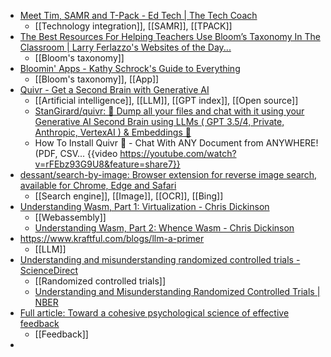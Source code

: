 - [Meet Tim, SAMR and T-Pack - Ed Tech | The Tech Coach](https://thetechcoach.me/meet-tim-samr-and-t-pack/)
	- [[Technology integration]], [[SAMR]], [[TPACK]]
- [The Best Resources For Helping Teachers Use Bloom’s Taxonomy In The Classroom | Larry Ferlazzo's Websites of the Day...](https://larryferlazzo.edublogs.org/2009/05/25/the-best-resources-for-helping-teachers-use-blooms-taxonomy-in-the-classroom/)
	- [[Bloom's taxonomy]]
- [Bloomin' Apps - Kathy Schrock's Guide to Everything](https://www.schrockguide.net/bloomin-apps.html)
	- [[Bloom's taxonomy]], [[App]]
- [Quivr - Get a Second Brain with Generative AI](https://www.quivr.app/)
	- [[Artificial intelligence]], [[LLM]], [[GPT index]], [[Open source]]
	- [StanGirard/quivr: 🧠 Dump all your files and chat with it using your Generative AI Second Brain using LLMs ( GPT 3.5/4, Private, Anthropic, VertexAI ) & Embeddings 🧠](https://github.com/StanGirard/quivr)
	- How To Install Quivr 🏹 - Chat With ANY Document from ANYWHERE! (PDF, CSV... {{video https://youtube.com/watch?v=rFEbz93G9U8&feature=share7}}
- [dessant/search-by-image: Browser extension for reverse image search, available for Chrome, Edge and Safari](https://github.com/dessant/search-by-image)
	- [[Search engine]], [[Image]], [[OCR]], [[Bing]]
- [Understanding Wasm, Part 1: Virtualization - Chris Dickinson](https://www.neversaw.us/2023/05/10/understanding-wasm/part1/virtualization/)
	- [[Webassembly]]
	- [Understanding Wasm, Part 2: Whence Wasm - Chris Dickinson](https://www.neversaw.us/2023/06/30/understanding-wasm/part2/whence-wasm/)
- https://www.kraftful.com/blogs/llm-a-primer
	- [[LLM]]
- [Understanding and misunderstanding randomized controlled trials - ScienceDirect](https://www.sciencedirect.com/science/article/pii/S0277953617307359?ref=pdf_download&fr=RR-2&rr=7e4028729a7f639f)
	- [[Randomized controlled trials]]
	- [Understanding and Misunderstanding Randomized Controlled Trials | NBER](https://www.nber.org/papers/w22595)
- [Full article: Toward a cohesive psychological science of effective feedback](https://www.tandfonline.com/doi/full/10.1080/00461520.2023.2224444)
	- [[Feedback]]
-